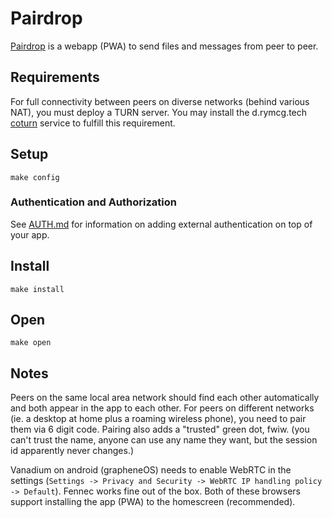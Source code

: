 # Pairdrop

[Pairdrop](https://github.com/schlagmichdoch/PairDrop) is a webapp
(PWA) to send files and messages from peer to peer.

## Requirements

For full connectivity between peers on diverse networks (behind
various NAT), you must deploy a TURN server. You may install the
d.rymcg.tech [coturn](../coturn) service to fulfill this requirement.

## Setup

```
make config
```

### Authentication and Authorization

See [AUTH.md](../AUTH.md) for information on adding external authentication on
top of your app.

## Install

```
make install
```

## Open

```
make open
```

## Notes

Peers on the same local area network should find each other
automatically and both appear in the app to each other. For peers on
different networks (ie. a desktop at home plus a roaming wireless
phone), you need to pair them via 6 digit code. Pairing also adds a
"trusted" green dot, fwiw. (you can't trust the name, anyone can use
any name they want, but the session id apparently never changes.)

Vanadium on android (grapheneOS) needs to enable WebRTC in the
settings (`Settings -> Privacy and Security -> WebRTC IP handling
policy -> Default`). Fennec works fine out of the box. Both of these
browsers support installing the app (PWA) to the homescreen
(recommended).
